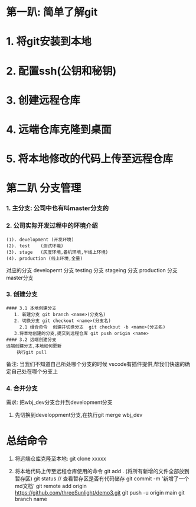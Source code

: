 
# 第一趴: 简单了解git

# 1. 将git安装到本地
# 2. 配置ssh(公钥和秘钥)
# 3. 创建远程仓库
# 4. 远端仓库克隆到桌面
# 5. 将本地修改的代码上传至远程仓库


# 第二趴  分支管理
### 1. 主分支: 公司中也有叫master分支的
### 2. 公司实际开发过程中的环境介绍
    (1). development (开发环境)
    (2). test    (测试环境)
    (3). stage   (灰度环境,备机环境,半线上环境)
    (4). production (线上环境,全量)
对应的分支
  developemt 分支
  testing  分支
  stageing 分支
  production 分支
  master分支

### 3. 创建分支
    #### 3.1 本地创建分支
       1. 新建分支 git branch <name>(分支名)
       2. 切换分支 git checkout <name>(分支名)
         2.1 组合命令  创建并切换分支  git checkout -b <name>(分支名)
       3.将本地创建的分支,提交到远程仓库 git push origin <name>
    #### 3.2 远端创建分支
    远端创建分支,本地如何更新
        执行git pull
备注: 当我们不知道自己所处哪个分支的时候  vscode有插件提供,帮我们快速的确定自己处在哪个分支上


### 4. 合并分支
 需求: 把wbj_dev分支合并到development分支
 1. 先切换到developpment分支,在执行git merge wbj_dev





# 总结命令
 1. 将远端仓库克隆至本地:
     git clone xxxxx

 2. 将本地代码上传至远程仓库使用的命令
    git add . (将所有新增的文件全部放到暂存区)
    git status // 查看暂存区是否有代码储存
    git commit -m '新增了一个md文档'
    git remote add origin https://github.com/threeSunlight/demo3.git
    git push -u origin main
    git branch name
